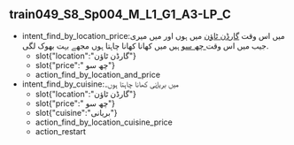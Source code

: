 ## train049_S8_Sp004_M_L1_G1_A3-LP_C
* intent_find_by_location_price:میں اس وقت [گارڈن ٹاؤن](location) میں ہوں اور میں میری جیب میں اس وقت[ چھ سو](price) ہیں میں کھانا کھانا چاہتا ہوں مجھے بہت بھوک لگی.
	- slot{"location":"گارڈن ٹاؤن"}
	- slot{"price":" چھ سو"}
	- action_find_by_location_and_price
* intent_find_by_cuisine:میں [بریانی](cuisine) کھانا چاہتا ہوں۔
	- slot{"location":"گارڈن ٹاؤن"}
	- slot{"price":" چھ سو"}
	- slot{"cuisine":"بریانی"}
	- action_find_by_location_cuisine_price
	- action_restart